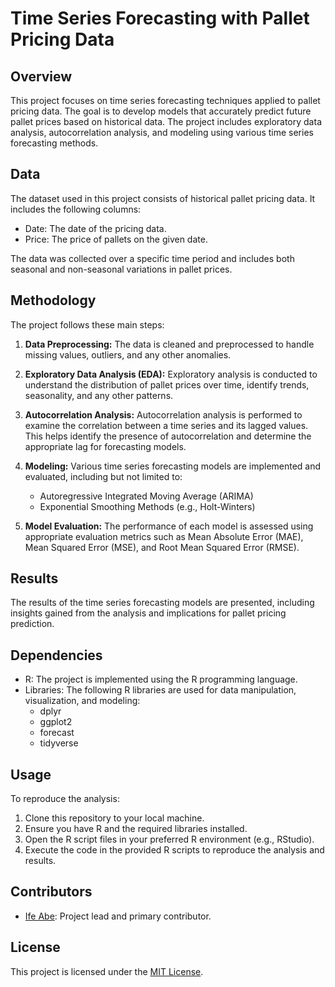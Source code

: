 # Time Series Forecasting with Pallet Pricing Data

## Overview

This project focuses on time series forecasting techniques applied to pallet pricing data. The goal is to develop models that accurately predict future pallet prices based on historical data. The project includes exploratory data analysis, autocorrelation analysis, and modeling using various time series forecasting methods.

## Data

The dataset used in this project consists of historical pallet pricing data. It includes the following columns:

- Date: The date of the pricing data.
- Price: The price of pallets on the given date.

The data was collected over a specific time period and includes both seasonal and non-seasonal variations in pallet prices.

## Methodology

The project follows these main steps:

1. **Data Preprocessing:** The data is cleaned and preprocessed to handle missing values, outliers, and any other anomalies.

2. **Exploratory Data Analysis (EDA):** Exploratory analysis is conducted to understand the distribution of pallet prices over time, identify trends, seasonality, and any other patterns.

3. **Autocorrelation Analysis:** Autocorrelation analysis is performed to examine the correlation between a time series and its lagged values. This helps identify the presence of autocorrelation and determine the appropriate lag for forecasting models.

4. **Modeling:** Various time series forecasting models are implemented and evaluated, including but not limited to:
   - Autoregressive Integrated Moving Average (ARIMA)
   - Exponential Smoothing Methods (e.g., Holt-Winters)

5. **Model Evaluation:** The performance of each model is assessed using appropriate evaluation metrics such as Mean Absolute Error (MAE), Mean Squared Error (MSE), and Root Mean Squared Error (RMSE).

## Results

The results of the time series forecasting models are presented, including insights gained from the analysis and implications for pallet pricing prediction.

## Dependencies

- R: The project is implemented using the R programming language.
- Libraries: The following R libraries are used for data manipulation, visualization, and modeling:
  - dplyr
  - ggplot2
  - forecast
  - tidyverse

## Usage

To reproduce the analysis:

1. Clone this repository to your local machine.
2. Ensure you have R and the required libraries installed.
3. Open the R script files in your preferred R environment (e.g., RStudio).
4. Execute the code in the provided R scripts to reproduce the analysis and results.

## Contributors

- [Ife Abe](https://github.com/Sirius-Ife): Project lead and primary contributor.

## License

This project is licensed under the [MIT License](LICENSE).
